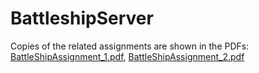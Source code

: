 # BattleshipServer

Copies of the related assignments are shown in the PDFs: [BattleShipAssignment_1.pdf](BattleShipAssignment_1.pdf), [BattleShipAssignment_2.pdf](BattleShipAssignment_2.pdf)
